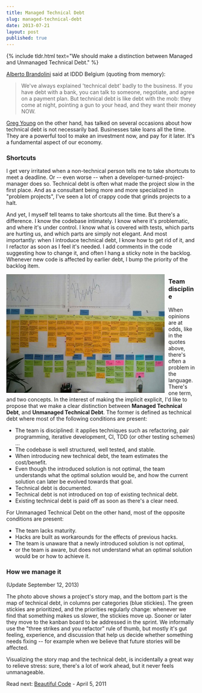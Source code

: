 ```yaml
---
title: Managed Technical Debt
slug: managed-technical-debt
date: 2013-07-21
layout: post
published: true
---
```


{% include tldr.html text="We should make a distinction between Managed and Unmanaged Technical Debt." %}

[Alberto Brandolini](https://twitter.com/mathiasverraes/status/326435664319111170) said at IDDD Belgium (quoting from memory):

<blockquote>We've always explained 'technical debt' badly to the business. If you have debt with a bank, you can talk to someone,
negotiate, and agree on a payment plan. But technical debt is like debt with the mob: they come at night, pointing a gun
to your head, and they want their money NOW.</blockquote>

[Greg Young](http://codebetter.com/gregyoung/2013/03/06/startups-and-tdd/) on the other hand, has talked on several occasions about how technical debt is not necessarily bad. Businesses
take loans all the time. They are a powerful tool to make an investment now, and pay for it later. It's a fundamental
aspect of our economy.

### Shortcuts


I get very irritated when a non-technical person tells me to take shortcuts to meet a deadline. Or -- even worse -- when
 a developer-turned-project-manager does so. Technical debt is often what made the project slow in the first place. And as
 a consultant being more and more specialized in "problem projects", I've seen a lot of crappy code that grinds projects
 to a halt.

And yet, I myself tell teams to take shortcuts all the time. But there's a difference. I know the codebase intimately.
I know where it's problematic, and where it's under control. I know what is covered with tests, which parts are hurting us,
and which parts are simply not elegant. And most importantly: when I introduce technical debt, I know how to get rid of
it, and I refactor as soon as I feel it's needed. I add comments in the code suggesting how to change it, and often I
hang a sticky note in the backlog. Whenever new code is affected by earlier debt, I bump the priority of the backlog item.

<img style="float:left;margin-right: 10px" src="/img/posts/2013-07-21-managed-technical-debt/map-of-technical-debt.jpg" alt="Mapped Technical Debt (bottom)">


### Team discipline

When opinions are at odds, like in the quotes above, there's often a problem in the language. There's one term, and two
concepts. In the interest of making
the implicit explicit, I'd like to propose that we make a clear distinction between **Managed Technical Debt**, and **Unmanaged
Technical Debt**. The former is defined as technical debt where most of the following conditions are present:

- The team is disciplined: it applies techniques such as refactoring, pair programming, iterative development, CI, TDD (or other testing schemes) ...
- The codebase is well structured, well tested, and stable.
- When introducing new technical debt, the team estimates the cost/benefit.
- Even though the introduced solution is not optimal, the team understands what the optimal solution would be, and how
the current solution can later be evolved towards that goal.
- Technical debt is documented.
- Technical debt is not introduced on top of existing technical debt.
- Existing technical debt is paid off as soon as there's a clear need.

For Unmanaged Technical Debt on the other hand, most of the opposite conditions are present:

- The team lacks maturity.
- Hacks are built as workarounds for the effects of previous hacks.
- The team is unaware that a newly introduced solution is not optimal,
- or the team is aware, but does not understand what an optimal solution would be or how to achieve it.

### How we manage it

(Update September 12, 2013)

The photo above shows a project's story map, and the bottom part is the map of technical debt, in columns per categories
(blue stickies). The green stickies are prioritized, and the priorities regularly change: whenever we find that something
makes us slower, the stickies move up. Sooner or later they move to the kanban board to be addressed in the sprint. We informally use the "three
strikes and you refactor" rule of thumb, but mostly it's gut feeling, experience, and discussion that help us decide
whether something needs fixing -- for example when we believe that future stories will be affected.

Visualizing the story map and the technical debt, is incidentally a great way to relieve stress: sure, there's a lot of
 work ahead, but it never feels unmanageable.

Read next: [Beautiful Code](http://verraes.net/2011/04/beautiful-code/) - April 5, 2011